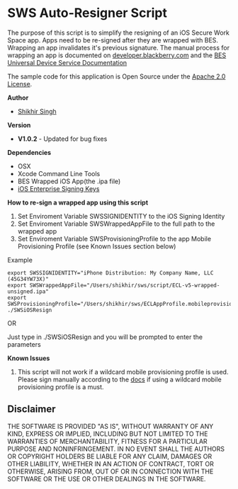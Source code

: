 # SWS Auto-Resigner Script

The purpose of this script is to simplify the resigning of an iOS Secure Work Space app. Apps need to be re-signed after they are wrapped with BES. Wrapping an app invalidates it's previous signature. The manual process for wrapping an app is documented on [developer.blackberry.com](http://developer.blackberry.com/devzone/develop/enterprise/install_android_or_ios_work_space_app.html) and the [BES Universal Device Service Documentation](http://docs.blackberry.com/en/admin/deliverables/62506/BES10_v10.2.1_UDS_Advanced_Admin_Guide_en.pdf)


The sample code for this application is Open Source under the [Apache 2.0 License](http://www.apache.org/licenses/LICENSE-2.0.html).


**Author**

* [Shikhir Singh](http://code.shikhir.com/)


**Version**

* **V1.0.2** - Updated for bug fixes


**Dependencies**

* OSX
* Xcode Command Line Tools
* BES Wrapped iOS App(the .ipa file)
* [iOS Enterprise Signing Keys](https://developer.apple.com/programs/ios/enterprise/)


**How to re-sign a wrapped app using this script**

1. Set Enviroment Variable SWSSIGNIDENTITY to the iOS Signing Identity
2. Set Enviroment Variable SWSWrappedAppFile to the full path to the wrapped app
3. Set Enviroment Variable SWSProvisioningProfile to the app Mobile Provisioning Profile (see Known Issues section below)

Example
```
export SWSSIGNIDENTITY="iPhone Distribution: My Company Name, LLC (45G34YW73X)"
export SWSWrappedAppFile="/Users/shikhir/sws/script/ECL-v5-wrapped-unsigned.ipa"
export SWSProvisioningProfile="/Users/shikhir/sws/ECLAppProfile.mobileprovision"
./SWSiOSResign
```

OR

Just type in ./SWSiOSResign and you will be prompted to enter the parameters

**Known Issues**

1. This script will not work if a wildcard mobile provisioning profile is used. Please sign manually according to the [docs](http://developer.blackberry.com/devzone/develop/enterprise/resign_work_space_app.html) if using a wildcard mobile provisioning profile is a must.


## Disclaimer

THE SOFTWARE IS PROVIDED "AS IS", WITHOUT WARRANTY OF ANY KIND, EXPRESS OR IMPLIED, INCLUDING
BUT NOT LIMITED TO THE WARRANTIES OF MERCHANTABILITY, FITNESS FOR A PARTICULAR PURPOSE
AND NONINFRINGEMENT. IN NO EVENT SHALL THE AUTHORS OR COPYRIGHT HOLDERS BE LIABLE FOR
ANY CLAIM, DAMAGES OR OTHER LIABILITY, WHETHER IN AN ACTION OF CONTRACT, TORT OR
OTHERWISE, ARISING FROM, OUT OF OR IN CONNECTION WITH THE SOFTWARE OR THE USE OR
OTHER DEALINGS IN THE SOFTWARE.
